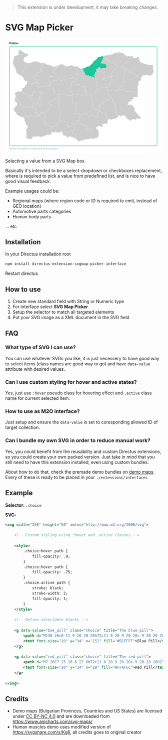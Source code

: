 > This extension is under development, it may take breaking changes.

# SVG Map Picker

![](https://raw.githubusercontent.com/dimitrov-adrian/directus-extension-svgmap-picker-interface/main/screenshot.png)

Selecting a value from a SVG Map box.

Basically it's intended to be a select-dropdown or checkboxes replacement, where is required to pick a value from
predefined list, and is nice to have good visual feedback.

Example usages could be:

- Regional maps (where region code or ID is required to emit, instead of GEO location)
- Automotive parts categories
- Human body parts

... etc

## Installation

In your Directus installation root

```bash
npm install directus-extension-svgmap-picker-interface
```

Restart directus

## How to use

1. Create new standard field with String or Numeric type
2. For interface select **SVG Map Picker**
3. Setup the selector to match all targeted elements
4. Put your SVG image as a XML document in the SVG field

## FAQ

### What type of SVG I can use?

You can use whatever SVGs you like, it is just necessery to have good way to select items (class names are good way to
go) and have `data-value `attribute with desired values.

### Can I use custom styling for hover and active states?

Yes, just use `:hover` pseudo class for hovering effect and `.active` class name for current selected item.

### How to use as M2O interface?

Just setup and ensure the `data-value` is set to coresponding allowed ID of target collection.

### Can I bundle my own SVG in order to reduce manual work?

Yes, you could benefit from the reusability and custom Directus extensions, so you could create your own packed version.
Just take in mind that you still need to have this extension installed, even using custom bundles.

About how to do that, check the premade demo bundles on
[demo maps](https://github.com/dimitrov-adrian/directus-extension-svgmap-picker-interface/blob/main/demo%20maps). Every
of these is ready to be placed in your `./extensions/interfaces`

## Example

**Selector:** `.choice`

**SVG:**

```xml
<svg width="250" height="50" xmlns="http://www.w3.org/2000/svg">

	<!-- Custom styling using :hover and .active classes -->

	<style>
		.choice:hover path {
			fill-opacity: .9;
		}
		.choice:hover path {
			fill-opacity: .75;
		}
		.choice.active path {
			stroke: black;
			stroke-width: 2;
			fill-opacity: 1;
		}
	</style>

	<!-- Define selectable blocks -->

	<g data-value="bue_pill" class="choice" title="The blue pill">
		<path d="M130 26c0-11 9-20 20-20h72c11 0 20 9 20 20s-9 20-20 20h-72c-11 0-20-9-20-20z" fill="#426373"/>
		<text font-size="20" y="34" x="151" fill="#B1FFFF">Blue Pill</text>
	</g>

	<g data-value="red_pill" class="choice" title="The red pill">
		<path d="M7 26C7 15 16 6 27 6h72c11 0 20 9 20 20s-9 20-20 20H27C16 46 7 37 7 26z" fill="#805064"/>
		<text font-size="20" y="34" x="29" fill="#FFAFCC">Red Pill</text>
	</g>

</svg>
```

## Credits

- Demo maps (Bulgarian Provinces, Countries and US States) are licensed under
  [CC BY-NC 4.0](http://creativecommons.org/licenses/by-nc/4.0/) and are downloaded from
  https://www.amcharts.com/svg-maps/
- Human muscles demo uses modified version of https://svgshare.com/s/Kg6, all credits goes to original creator
